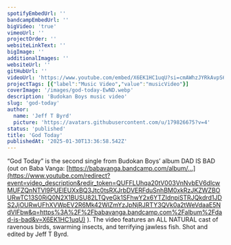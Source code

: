 ```yaml
---
spotifyEmbedUrl: ''
bandcampEmbedUrl: ''
bigVideo: 'true'
vimeoUrl: ''
projectOrder: ''
websiteLinkText: ''
bigImage: ''
additionalImages: ''
websiteUrl: ''
gitHubUrl: ''
videoUrl: 'https://www.youtube.com/embed/X6EK1HC1uqU?si=cmAWhzJYRkAvpS6F'
projectTags: [{"label":"Music Video","value":"musicVideo"}]
coverImage: '/images/god-today-EwND.webp'
description: 'Budokan Boys music video'
slug: 'god-today'
author:
  name: 'Jeff T Byrd'
  picture: 'https://avatars.githubusercontent.com/u/179826675?v=4'
status: 'published'
title: 'God Today'
publishedAt: '2025-01-30T13:36:58.542Z'
---
```


“God Today” is the second single from Budokan Boys’ album DAD IS BAD (out on Baba Vanga: [https://babavanga.bandcamp.com/album/...](https://www.youtube.com/redirect?event=video_description&redir_token=QUFFLUhqa20tV003VnNvbEV6dlcwMUFZQnNTVl9PUElEUXxBQ3Jtc0tsRXJrbDVERFduSnhBM0xkRzJKZWZBOURwTC13S0RiQ0N2X1BUSU82LTQyeGk1SFhwY2x6YTZIdnpiSTRJQkdrd1JDS2JjOURwUFhXVWpEV2R6Mk42WlZmYzJpNjRJRTY3QVk0a2tWeVdaaE5NdVlFbw&q=https%3A%2F%2Fbabavanga.bandcamp.com%2Falbum%2Fdad-is-bad&v=X6EK1HC1uqU) ). The video features an ALL NATURAL cast of ravenous birds, swarming insects, and terrifying jawless fish. Shot and edited by Jeff T Byrd.